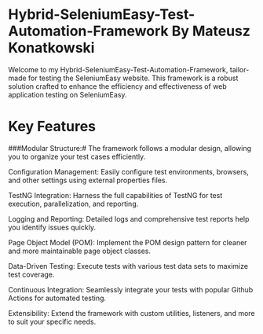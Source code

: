 # Hybrid-SeleniumEasy-Test-Automation-Framework By Mateusz Konatkowski

Welcome to my Hybrid-SeleniumEasy-Test-Automation-Framework, tailor-made for testing the SeleniumEasy website. This framework is a robust solution crafted to enhance the efficiency and effectiveness of web application testing on SeleniumEasy.

# Key Features

###Modular Structure:# The framework follows a modular design, allowing you to organize your test cases efficiently.

Configuration Management: Easily configure test environments, browsers, and other settings using external properties files.

TestNG Integration: Harness the full capabilities of TestNG for test execution, parallelization, and reporting.

Logging and Reporting: Detailed logs and comprehensive test reports help you identify issues quickly.

Page Object Model (POM): Implement the POM design pattern for cleaner and more maintainable page object classes.

Data-Driven Testing: Execute tests with various test data sets to maximize test coverage.

Continuous Integration: Seamlessly integrate your tests with popular Github Actions for automated testing.

Extensibility: Extend the framework with custom utilities, listeners, and more to suit your specific needs.

